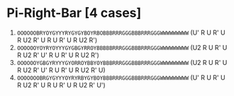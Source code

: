# Pi-Right-Bar [4 cases]

1. `OOOOOOBRYOYGYYYRYGYGYBOYRBOBBBRRRGGGBBBRRRGGGWWWWWWWWW` (U' R U R' U R U2 R' U R U R' U R U2 R')
1. `OOOOOOYOYRYOYYYGYGBGYRROYBBBBBRRRGGGBBBRRRGGGWWWWWWWWW` (U2 R U R' U R U2 R' U' R U R' U R U2 R')
1. `OOOOOOYGBGYRYYYGYORROYBBYOYBBBRRRGGGBBBRRRGGGWWWWWWWWW` (U2 R U R' U R U2 R' U' R U R' U R U2 R' U)
1. `OOOOOOOBRGYGYYYOYRYRBYGYBOYBBBRRRGGGBBBRRRGGGWWWWWWWWW` (U' R U R' U R U2 R' U R U R' U R U2 R' U')
